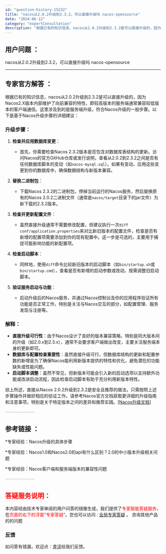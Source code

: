 ```yaml
---
id: "question-history-15232"
title: "nacos从2.0.2升级到2.3.2，可以直接升级吗 nacos-opensource"
date: "2024-06-12"
category: "expertConsultation"
description: "根据已有的知识信息，nacos从2.0.2升级到2.3.2是可以直接升级的，因为Nacos2.X版本内部维护了向前兼容的特性，即较高版本的服务端通常兼容较低版本的客户端通信。这里涉及到的是服务端升级，符合Nacos升级的一般步骤。以下是基于Nacos升级步骤的详细建议：### 升级步骤：1. **检"
---
```


## 用户问题 ： 
 nacos从2.0.2升级到2.3.2，可以直接升级吗 nacos-opensource 

---------------
## 专家官方解答 ：

根据已有的知识信息，nacos从2.0.2升级到2.3.2是可以直接升级的，因为Nacos2.X版本内部维护了向前兼容的特性，即较高版本的服务端通常兼容较低版本的客户端通信。这里涉及到的是服务端升级，符合Nacos升级的一般步骤。以下是基于Nacos升级步骤的详细建议：

### 升级步骤：

1. **检查并应用数据库变更**：
   - 首先，你需要检查Nacos 2.3.2版本是否包含对数据库表结构的更新。访问Nacos的官方GitHub仓库或发行说明，查看从2.0.2到2.3.2之间是否有任何数据库脚本的变动（如`nacos-mysql.sql`）。如果有变动，应用这些变更到你的数据库中，确保数据结构与新版本兼容。

2. **替换二进制包**：
   - 下载Nacos 2.3.2的二进制包，停掉当前运行的Nacos服务，然后替换原有的Nacos 2.0.2二进制文件（通常是`nacos/target`目录下的jar文件）为新下载的2.3.2版本。

3. **检查并更新配置文件**：
   - 虽然直接升级通常不需要修改配置，但建议执行一次`diff conf/application.properties`来对比新旧版本的配置文件，检查是否有新增的配置项需要添加到你的现有配置中。这一步是可选的，主要用于捕捉可能影响功能的新配置项。

4. **检查启动脚本**：
   - 同样地，使用`diff`命令比较新旧版本的启动脚本（如`bin/startup.sh`或`bin/startup.cmd`），查看是否有新增的启动参数或改动，按需调整旧启动脚本。

5. **验证服务启动与功能**：
   - 启动升级后的Nacos服务，并通过Nacos控制台及你的应用程序验证所有功能是否正常工作，特别是关注与Nacos交互的部分，如配置管理、服务发现与注册等。

### 解释：

- **直接升级可行性**：由于Nacos设计了良好的版本兼容策略，特别是同大版本间的升级（如2.0.x到2.3.x），通常不会要求客户端做出改变，主要关注服务端本身的更新即可。
- **数据库与配置检查重要性**：虽然直接升级可行，但数据库结构的更新和配置参数的新增是为了确保Nacos能利用新版本提供的特性和优化，避免潜在的功能缺失或性能问题。
- **启动脚本调整**：虽然不常见，但新版本可能会引入新的启动选项以支持额外功能或改进启动流程，因此检查启动脚本有助于充分利用新版本特性。

综上所述，直接从Nacos 2.0.2升级到2.3.2是安全且推荐的做法，只需按照上述步骤操作并做好相应的验证工作。请参考Nacos官方文档获取更详细的升级指南和注意事项，特别是关于特定版本之间的差异和推荐实践。[[Nacos升级文档]](https://nacos.io/docs/latest/upgrading/200-upgrading/)


<font color="#949494">---------------</font> 


## 参考链接 ：

*专家经验：Nacos升级的具体步骤 
 
 *专家经验：Nacos1.0和Nacos2.0的api有什么区别？2.0的中小版本升级相关问题 
 
 *专家经验：Nacos客户端和服务端版本的兼容性问题 


 <font color="#949494">---------------</font> 
 


## <font color="#FF0000">答疑服务说明：</font> 

本内容经由技术专家审阅的用户问答的镜像生成，我们提供了<font color="#FF0000">专家智能答疑服务</font>，在<font color="#FF0000">页面的右下的浮窗”专家答疑“</font>。您也可以访问 : [全局专家答疑](https://opensource.alibaba.com/chatBot) 。 咨询其他产品的的问题

### 反馈
如问答有错漏，欢迎点：[差评](https://ai.nacos.io/user/feedbackByEnhancerGradePOJOID?enhancerGradePOJOId=15255)给我们反馈。

